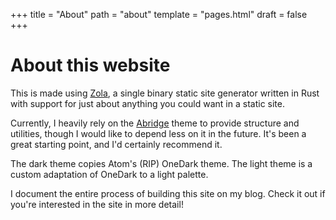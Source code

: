 +++
title = "About"
path = "about"
template = "pages.html"
draft = false
+++

# About this website

This is made using [Zola](https://www.getzola.org/), a single binary static site
generator written in Rust with support for just about anything you could want in
a static site.

Currently, I heavily rely on the [Abridge](https://abridge.netlify.app/) theme
to provide structure and utilities, though I would like to depend less on it in
the future. It's been a great starting point, and I'd certainly recommend it.

The dark theme copies Atom's (RIP) OneDark theme. The light theme is a custom
adaptation of OneDark to a light palette.

I document the entire process of building this site on my blog. Check it out if
you're interested in the site in more detail!
